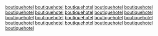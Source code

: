 <a href="http://maps.google.pl/url?q=https://sunvilla.in">boutiquehotel</a>
<a href="https://www.google.pl/url?q=https://sunvilla.in">boutiquehotel</a>
<a href="https://www.google.com.au/url?q=https://sunvilla.in">boutiquehotel</a>
<a href="http://images.google.ch/url?q=https://sunvilla.in">boutiquehotel</a>
<a href="https://www.google.cz/url?q=https://sunvilla.in">boutiquehotel</a>
<a href="https://www.google.be/url?q=https://sunvilla.in">boutiquehotel</a>
<a href="http://maps.google.se/url?q=https://sunvilla.in">boutiquehotel</a>
<a href="http://images.google.dk/url?q=https://sunvilla.in">boutiquehotel</a>
<a href="https://www.google.com.sg/url?q=https://sunvilla.in">boutiquehotel</a>
<a href="https://www.google.nl/url?q=https://sunvilla.in">boutiquehotel</a>
<a href="https://www.google.nl/url?q=https://sunvilla.in">boutiquehotel</a>
<a href="http://maps.google.nl/url?q=https://sunvilla.in">boutiquehotel</a>
<a href="http://maps.google.pl/url?q=https://sunvilla.in">boutiquehotel</a>
<a href="https://www.google.pl/url?q=https://sunvilla.in">boutiquehotel</a>
<a href="https://www.google.nl/url?q=https://sunvilla.in">boutiquehotel</a>
<a href="http://maps.google.nl/url?q=https://sunvilla.in">boutiquehotel</a>
<a href="http://maps.google.pl/url?q=https://sunvilla.in">boutiquehotel</a>
<a href="https://www.google.pl/url?q=https://sunvilla.in">boutiquehotel</a>
<a href="https://www.google.com.au/url?q=https://sunvilla.in">boutiquehotel</a>
<a href="http://images.google.ch/url?q=https://sunvilla.in">boutiquehotel</a>
<a href="https://www.google.cz/url?q=https://sunvilla.in">boutiquehotel</a>
